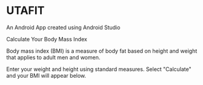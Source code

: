 # UTAFIT

An Android App created using Android Studio

Calculate Your Body Mass Index


Body mass index (BMI) is a measure of body fat based on height and weight that applies to adult men and women.

Enter your weight and height using standard measures.
Select "Calculate" and your BMI will appear below.
